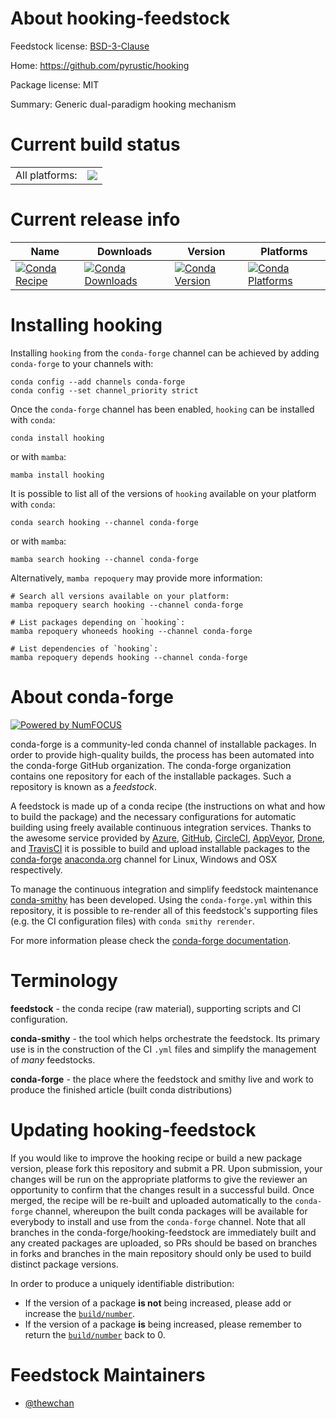 About hooking-feedstock
=======================

Feedstock license: [BSD-3-Clause](https://github.com/conda-forge/hooking-feedstock/blob/main/LICENSE.txt)

Home: https://github.com/pyrustic/hooking

Package license: MIT

Summary: Generic dual-paradigm hooking mechanism

Current build status
====================


<table><tr><td>All platforms:</td>
    <td>
      <a href="https://dev.azure.com/conda-forge/feedstock-builds/_build/latest?definitionId=21176&branchName=main">
        <img src="https://dev.azure.com/conda-forge/feedstock-builds/_apis/build/status/hooking-feedstock?branchName=main">
      </a>
    </td>
  </tr>
</table>

Current release info
====================

| Name | Downloads | Version | Platforms |
| --- | --- | --- | --- |
| [![Conda Recipe](https://img.shields.io/badge/recipe-hooking-green.svg)](https://anaconda.org/conda-forge/hooking) | [![Conda Downloads](https://img.shields.io/conda/dn/conda-forge/hooking.svg)](https://anaconda.org/conda-forge/hooking) | [![Conda Version](https://img.shields.io/conda/vn/conda-forge/hooking.svg)](https://anaconda.org/conda-forge/hooking) | [![Conda Platforms](https://img.shields.io/conda/pn/conda-forge/hooking.svg)](https://anaconda.org/conda-forge/hooking) |

Installing hooking
==================

Installing `hooking` from the `conda-forge` channel can be achieved by adding `conda-forge` to your channels with:

```
conda config --add channels conda-forge
conda config --set channel_priority strict
```

Once the `conda-forge` channel has been enabled, `hooking` can be installed with `conda`:

```
conda install hooking
```

or with `mamba`:

```
mamba install hooking
```

It is possible to list all of the versions of `hooking` available on your platform with `conda`:

```
conda search hooking --channel conda-forge
```

or with `mamba`:

```
mamba search hooking --channel conda-forge
```

Alternatively, `mamba repoquery` may provide more information:

```
# Search all versions available on your platform:
mamba repoquery search hooking --channel conda-forge

# List packages depending on `hooking`:
mamba repoquery whoneeds hooking --channel conda-forge

# List dependencies of `hooking`:
mamba repoquery depends hooking --channel conda-forge
```


About conda-forge
=================

[![Powered by
NumFOCUS](https://img.shields.io/badge/powered%20by-NumFOCUS-orange.svg?style=flat&colorA=E1523D&colorB=007D8A)](https://numfocus.org)

conda-forge is a community-led conda channel of installable packages.
In order to provide high-quality builds, the process has been automated into the
conda-forge GitHub organization. The conda-forge organization contains one repository
for each of the installable packages. Such a repository is known as a *feedstock*.

A feedstock is made up of a conda recipe (the instructions on what and how to build
the package) and the necessary configurations for automatic building using freely
available continuous integration services. Thanks to the awesome service provided by
[Azure](https://azure.microsoft.com/en-us/services/devops/), [GitHub](https://github.com/),
[CircleCI](https://circleci.com/), [AppVeyor](https://www.appveyor.com/),
[Drone](https://cloud.drone.io/welcome), and [TravisCI](https://travis-ci.com/)
it is possible to build and upload installable packages to the
[conda-forge](https://anaconda.org/conda-forge) [anaconda.org](https://anaconda.org/)
channel for Linux, Windows and OSX respectively.

To manage the continuous integration and simplify feedstock maintenance
[conda-smithy](https://github.com/conda-forge/conda-smithy) has been developed.
Using the ``conda-forge.yml`` within this repository, it is possible to re-render all of
this feedstock's supporting files (e.g. the CI configuration files) with ``conda smithy rerender``.

For more information please check the [conda-forge documentation](https://conda-forge.org/docs/).

Terminology
===========

**feedstock** - the conda recipe (raw material), supporting scripts and CI configuration.

**conda-smithy** - the tool which helps orchestrate the feedstock.
                   Its primary use is in the construction of the CI ``.yml`` files
                   and simplify the management of *many* feedstocks.

**conda-forge** - the place where the feedstock and smithy live and work to
                  produce the finished article (built conda distributions)


Updating hooking-feedstock
==========================

If you would like to improve the hooking recipe or build a new
package version, please fork this repository and submit a PR. Upon submission,
your changes will be run on the appropriate platforms to give the reviewer an
opportunity to confirm that the changes result in a successful build. Once
merged, the recipe will be re-built and uploaded automatically to the
`conda-forge` channel, whereupon the built conda packages will be available for
everybody to install and use from the `conda-forge` channel.
Note that all branches in the conda-forge/hooking-feedstock are
immediately built and any created packages are uploaded, so PRs should be based
on branches in forks and branches in the main repository should only be used to
build distinct package versions.

In order to produce a uniquely identifiable distribution:
 * If the version of a package **is not** being increased, please add or increase
   the [``build/number``](https://docs.conda.io/projects/conda-build/en/latest/resources/define-metadata.html#build-number-and-string).
 * If the version of a package **is** being increased, please remember to return
   the [``build/number``](https://docs.conda.io/projects/conda-build/en/latest/resources/define-metadata.html#build-number-and-string)
   back to 0.

Feedstock Maintainers
=====================

* [@thewchan](https://github.com/thewchan/)

